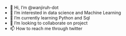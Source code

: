 - 👋 Hi, I’m @wanjiruh-dot
- 👀 I’m interested in data science and Machine Learning
- 🌱 I’m currently learning Python and Sql
- 💞️ I’m looking to collaborate on project 
- 📫 How to reach me through twitter 

<!---
wanjiruh-dot/wanjiruh-dot is a ✨ special ✨ repository because its `README.md` (this file) appears on your GitHub profile.
You can click the Preview link to take a look at your changes.
--->

